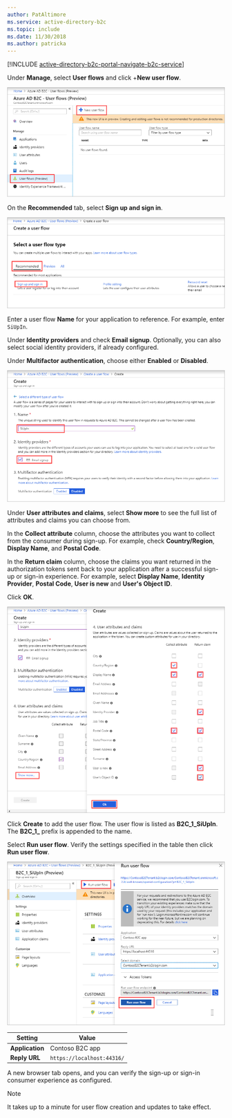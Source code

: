 ```yaml
---
author: PatAltimore
ms.service: active-directory-b2c 
ms.topic: include
ms.date: 11/30/2018
ms.author: patricka
---
```

[!INCLUDE [active-directory-b2c-portal-navigate-b2c-service](active-directory-b2c-portal-navigate-b2c-service.md)]

Under **Manage**, select **User flows** and click +**New user flow**.

![Select new user flow](media/active-directory-b2c-create-sign-in-sign-up-policy/add-b2c-signup-signin-user-flow.png)

On the **Recommended** tab, select **Sign up and sign in**.

![Select sign up and sign in user flow](media/active-directory-b2c-create-sign-in-sign-up-policy/add-b2c-signup-signin-user-flow-type.png)

Enter a user flow **Name** for your application to reference. For example, enter `SiUpIn`.

Under **Identity providers** and check **Email signup**. Optionally, you can also select social identity providers, if already configured.

Under **Multifactor authentication**, choose either **Enabled** or **Disabled**.

![Enter a name and select Email signup as an identity provider](media/active-directory-b2c-create-sign-in-sign-up-policy/add-b2c-signup-signin-name-identity-providers.png)

Under **User attributes and claims**, select **Show more** to see the full list of attributes and claims you can choose from.

In the **Collect attribute** column, choose the attributes you want to collect from the consumer during sign-up. For example, check **Country/Region**, **Display Name**, and **Postal Code**.

In the **Return claim** column, choose the claims you want returned in the authorization tokens sent back to your application after a successful sign-up or sign-in experience. For example, select **Display Name**, **Identity Provider**, **Postal Code**, **User is new** and **User's Object ID**.

Click **OK**.

![Select some user attributes and claims and click OK button](media/active-directory-b2c-create-sign-in-sign-up-policy/add-b2c-signup-signin-sign-up-all-attributes.png)

Click **Create** to add the user flow. The user flow is listed as **B2C_1_SiUpIn**. The **B2C_1_** prefix is appended to the name.

Select **Run user flow**. Verify the settings specified in the table then click **Run user flow**.

![Select Run user flow](media/active-directory-b2c-create-sign-in-sign-up-policy/run-user-flow-b2c-signup-signin.png)

| Setting      | Value  |
| ------------ | ------ |
| **Application** | Contoso B2C app |
| **Reply URL** | `https://localhost:44316/` |

A new browser tab opens, and you can verify the sign-up or sign-in consumer experience as configured.

> [!NOTE]
> It takes up to a minute for user flow creation and updates to take effect.
>